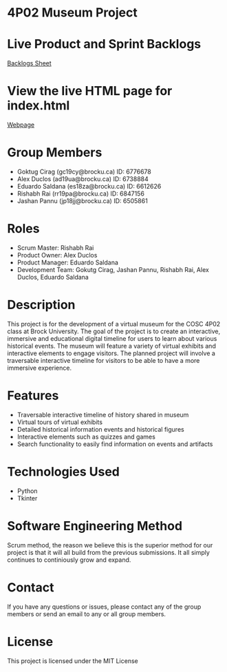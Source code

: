4P02 Museum Project
====================

# Live Product and Sprint Backlogs
[Backlogs Sheet](https://docs.google.com/spreadsheets/d/1FwdKNZmc1wWEivzn2ezl59bVdrNpcElhstLYFrKzrvw/edit?usp=sharing)

# View the live HTML page for index.html
[Webpage](https://htmlpreview.github.io/?https://github.com/Rishabh9742/COSC4P02/blob/main/Web/index.html)

# Group Members

<ul>
  <li>Goktug Cirag (gc19cy@brocku.ca) ID: 6776678</li>
  <li>Alex Duclos (ad19ua@brocku.ca) ID: 6738884</li>
  <li>Eduardo Saldana (es18za@brocku.ca) ID: 6612626</li>
  <li>Rishabh Rai (rr19pa@brocku.ca) ID: 6847156</li>
  <li>Jashan Pannu (jp18jj@brocku.ca) ID: 6505861</li>
</ul>

# Roles
<ul>
  <li>Scrum Master: Rishabh Rai</li>
  <li>Product Owner: Alex Duclos</li>
  <li>Product Manager: Eduardo Saldana</li>
  <li>Development Team: Gokutg Cirag, Jashan Pannu, Rishabh Rai, Alex Duclos, Eduardo Saldana</li>
</ul>

# Description
This project is for the development of a virtual museum for the COSC 4P02 class at Brock University. The goal of the project is to create an interactive, immersive and educational digital timeline for users to learn about various historical events. The museum will feature a variety of virtual exhibits and interactive elements to engage visitors. The planned project will involve a traversable interactive timeline for visitors to be able to have a more immersive experience.

# Features
<ul>
  <li> Traversable interactive timeline of history shared in museum </li>
  <li> Virtual tours of virtual exhibits </li>
  <li> Detailed historical information events and historical figures </li>
  <li> Interactive elements such as quizzes and games </li>
  <li> Search functionality to easily find information on events and artifacts </li>
</ul>

# Technologies Used
<ul>
  <li> Python </li>
  <li> Tkinter </li>
</ul>

# Software Engineering Method
Scrum method, the reason we believe this is the superior method for our project is that it will all build from the previous submissions. It all simply continues to continiously grow and expand.

# Contact
If you have any questions or issues, please contact any of the group members or send an email to any or all group members. 

# License
This project is licensed under the MIT License



